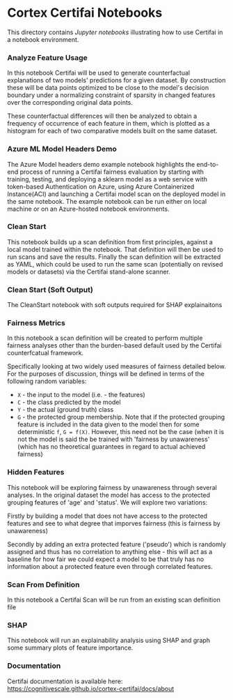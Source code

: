 # Cortex Certifai Notebooks
This directory contains *Jupyter notebooks* illustrating how to use Certifai in a notebook environment.

### Analyze Feature Usage

In this notebook Certifai will be used to generate counterfactual explanations of two models' predictions for a given
dataset.  By construction these will be data points optimized to be close to the model's decision boundary under
a normalizing constraint of sparsity in changed features over the corresponding original data points.

These counterfactual differences will then be analyzed to obtain a frequency of occurrence of each feature in them,
which is plotted as a histogram for each of two comparative models built on the same dataset.

### Azure ML Model Headers Demo

The Azure Model headers demo example notebook highlights the end-to-end process of running a Certifai fairness evaluation by starting with training, testing, and deploying a sklearn model as a web service with token-based Authentication on Azure, using Azure Containerized Instance(ACI) and launching a Certifai model scan on the deployed model in the same notebook. The example notebook can be run either on local machine or on an Azure-hosted notebook environments.

### Clean Start 

This notebook builds up a scan definition from first principles, against a local model trained within the notebook. That definition will then be used to run scans and save the results. Finally the scan definition will be extracted as YAML, which could be used to run the same scan (potentially on revised models or datasets) via the Certifai stand-alone scanner.

### Clean Start (Soft Output)

The CleanStart notebook with soft outputs required for SHAP explainaitons

### Fairness Metrics

In this notebook a scan definition will be created to perform multiple fairness analyses other than the burden-based
default used by the Certifai counterfcatual framework.

Specifically looking at two widely used measures of fairness detailed below.  For the purposes of discussion, things will be defined in terms of the following random variables:

* `X` - the input to the model (i.e. - the features)
* `C` - the class predicted by the model
* `Y` - the actual (ground truth) class
* `G` - the protected group membership.  Note that if the protected grouping feature is included in the data given to the model then for some deterministic `f`, `G = f(X)`.  However, this need not be the case (when it is not the model is said the be trained with 'fairness by unawareness' (which has no theoretical guarantees in regard to actual achieved fairness)

### Hidden Features

This notebook will be exploring fairness by unawareness through several analyses. In the original dataset the model has access to the protected grouping features of 'age' and 'status'. We will explore two variations:

Firstly by building a model that does not have access to the protected features and see to what degree that imporves fairness (this is fairness by unawareness)

Secondly by adding an extra protected feature ('pseudo') which is randomly assigned and thus has no correlation to anything else - this will act as a baseline for how fair we could expect a model to be that truly has no information about a protected feature even through correlated features.

### Scan From Definition

In this notebook a Certifai Scan will be run from an existing scan definition file

### SHAP

This notebook will run an explainability analysis using SHAP and graph some summary plots of feature importance.

### Documentation
Certifai documentation is available here: https://cognitivescale.github.io/cortex-certifai/docs/about

